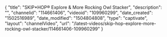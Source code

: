 {
    "title": "SKIP*HOP&reg; Explore &amp; More Rocking Owl Stacker",
    "description": "",
    "channelid": "114661406",
    "videoid": "109960299",
    "date_created": "1502516989",
    "date_modified": "1504804808",
    "type": "captivate",
    "layout": "channelVideo",
    "url": "\/latest-videos\/skip-hop-explore-more-rocking-owl-stacker\/114661406-109960299"
}